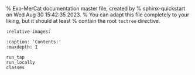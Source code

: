% Exo-MerCat documentation master file, created by
% sphinx-quickstart on Wed Aug 30 15:42:35 2023.
% You can adapt this file completely to your liking, but it should at least
% contain the root `toctree` directive.



```{include} ../../README.md
:relative-images:
```


```{toctree}
:caption: 'Contents:'
:maxdepth: 1

run_tap
run_locally
classes

```